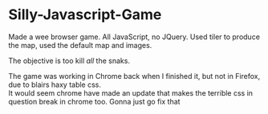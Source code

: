 # Silly-Javascript-Game
Made a wee browser game.  All JavaScript, no JQuery.  Used tiler to produce the map, used the default map and images.

The objective is too kill *all* the snaks.

The game was working in Chrome back when I finished it, but not in Firefox, due to blairs haxy table css.  
It would seem chrome have made an update that makes the terrible css in question break in chrome too.
Gonna just go fix that
